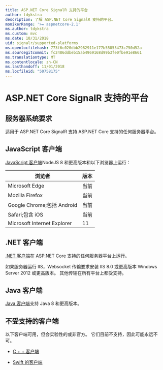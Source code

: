 ```yaml
---
title: ASP.NET Core SignalR 支持的平台
author: tdykstra
description: 了解 ASP.NET Core SignalR 支持的平台。
monikerRange: '>= aspnetcore-2.1'
ms.author: tdykstra
ms.custom: mvc
ms.date: 10/31/2018
uid: signalr/supported-platforms
ms.openlocfilehash: 773f6c020dbb2982911e177b55855473c750d52a
ms.sourcegitcommit: fc2486ddbeb15ab4969168d99b3fe0fbe91e8661
ms.translationtype: MT
ms.contentlocale: zh-CN
ms.lasthandoff: 11/01/2018
ms.locfileid: "50758175"
---
```

# <a name="aspnet-core-signalr-supported-platforms"></a>ASP.NET Core SignalR 支持的平台

## <a name="server-system-requirements"></a>服务器系统要求

适用于 ASP.NET Core SignalR 支持 ASP.NET Core 支持的任何服务器平台。

## <a name="javascript-client"></a>JavaScript 客户端

[JavaScript 客户端](https://www.npmjs.com/package/@aspnet/signalr)NodeJS 8 和更高版本和以下浏览器上运行：

| 浏览者                         | 版本 |
| ------------------------------- | ------- |
| Microsoft Edge                  | 当前 |
| Mozilla Firefox                 | 当前 |
| Google Chrome;包括 Android | 当前 |
| Safari;包含 iOS            | 当前 |
| Microsoft Internet Explorer     | 11      |
 
## <a name="net-client"></a>.NET 客户端

[.NET 客户端](https://www.nuget.org/packages/Microsoft.AspNetCore.SignalR/)在 ASP.NET Core 支持的任何服务器平台上运行。

如果服务器运行 IIS，Websocket 传输要求安装 IIS 8.0 或更高版本 Windows Server 2012 或更高版本。 其他传输在所有平台上都受支持。

## <a name="java-client"></a>Java 客户端

[Java 客户端](https://search.maven.org/artifact/com.microsoft.aspnet/signalr)支持 Java 8 和更高版本。

## <a name="unsupported-clients"></a>不受支持的客户端

以下客户端可用，但会实验性的或非官方。 它们目前不支持，因此可能永远不可。

* [C + + 客户端](https://github.com/aspnet/SignalR/tree/master/clients/cpp)

* [Swift 的客户端](https://github.com/moozzyk/SignalR-Client-Swift)

